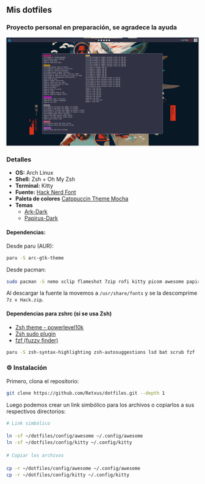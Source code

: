 ## Mis dotfiles

### Proyecto personal en preparación, se agradece la ayuda

![preview](image.png)

### Detalles

- **OS:** Arch Linux
- **Shell:** Zsh + Oh My Zsh
- **Terminal:** Kitty
- **Fuente:** [Hack Nerd Font](https://github.com/ryanoasis/nerd-fonts)
- **Paleta de colores** [Catppuccin Theme Mocha](https://catppuccin.com/palette/)
- **Temas**
    - [Ark-Dark](https://github.com/horst3180/arc-theme)
    - [Papirus-Dark](https://github.com/PapirusDevelopmentTeam/papirus-icon-theme)

#### Dependencias:

Desde paru (AUR): 

```sh
paru -S arc-gtk-theme
```

Desde pacman:

```sh
sudo pacman -S nemo xclip flameshot 7zip rofi kitty picom awesome papirus-icon-theme lxappearance-gtk3
```

Al descargar la fuente la movemos a `/usr/share/fonts` y se la descomprime `7z x Hack.zip`.

#### Dependencias para zshrc (si se usa Zsh)

- [Zsh theme - powerlevel10k](https://github.com/romkatv/powerlevel10k)
- [Zsh sudo plugin](https://github.com/ohmyzsh/ohmyzsh/blob/master/plugins/sudo/sudo.plugin.zsh)
- [fzf (fuzzy finder)](https://github.com/junegunn/fzf)

```sh
paru -S zsh-syntax-highlighting zsh-autosuggestions lsd bat scrub fzf
```

### ⚙ Instalación

Primero, clona el repositorio:

```sh
git clone https://github.com/Retxus/dotfiles.git --depth 1
```

Luego podemos crear un link simbólico para los archivos o copiarlos a sus respectivos directorios:

```sh
# Link simbólico

ln -sf ~/dotfiles/config/awesome ~/.config/awesome
ln -sf ~/dotfiles/config/kitty ~/.config/kitty

# Copiar los archivos

cp -r ~/dotfiles/config/awesome ~/.config/awesome
cp -r ~/dotfiles/config/kitty ~/.config/kitty
```
